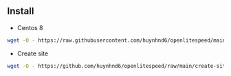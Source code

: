 ## Install
- Centos 8
```bash
wget -O - https://raw.githubusercontent.com/huynhnd6/openlitespeed/main/install-centos8.sh | sudo bash -s -- --pass="password"
```
- Create site
```bash
wget -O - https://github.com/huynhnd6/openlitespeed/raw/main/create-site.sh | sudo bash -s -- --site="example.com" --dbpass="password" --wppass="password"
```
